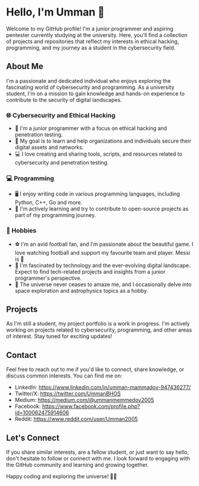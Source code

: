 # Hello, I'm Umman 👋

Welcome to my GitHub profile! I'm a junior programmer and aspiring pentester currently studying at the university. Here, you'll find a collection of projects and repositories that reflect my interests in ethical hacking, programming, and my journey as a student in the cybersecurity field.

## About Me

I'm a passionate and dedicated individual who enjoys exploring the fascinating world of cybersecurity and programming. As a university student, I'm on a mission to gain knowledge and hands-on experience to contribute to the security of digital landscapes.

### 🌐 Cybersecurity and Ethical Hacking

- 💼 I'm a junior programmer with a focus on ethical hacking and penetration testing.
- 🔐 My goal is to learn and help organizations and individuals secure their digital assets and networks.
- 💻 I love creating and sharing tools, scripts, and resources related to cybersecurity and penetration testing.

### 💻 Programming

- 🖥️ I enjoy writing code in various programming languages, including Python, C++, Go and more.
- 🚀 I'm actively learning and try to contribute to open-source projects as part of my programming journey.

### 🌌 Hobbies

- ⚽ I'm an avid football fan, and I'm passionate about the beautiful game. I love watching football and support my favourite team and player. Messi is 🐐
- 📱 I'm fascinated by technology and the ever-evolving digital landscape. Expect to find tech-related projects and insights from a junior programmer's perspective.
- 🌟 The universe never ceases to amaze me, and I occasionally delve into space exploration and astrophysics topics as a hobby.

## Projects

As I'm still a student, my project portfolio is a work in progress. I'm actively working on projects related to cybersecurity, programming, and other areas of interest. Stay tuned for exciting updates!

## Contact

Feel free to reach out to me if you'd like to connect, share knowledge, or discuss common interests. You can find me on:

- LinkedIn: https://www.linkedin.com/in/umman-mammadov-947436277/
- Twitter/X: https://twitter.com/UmmanBHOS
- Medium: https://medium.com/@ummanmemmedov2005
- Facebook: https://www.facebook.com/profile.php?id=100062475914606
- Reddit: https://www.reddit.com/user/Umman2005

## Let's Connect

If you share similar interests, are a fellow student, or just want to say hello, don't hesitate to follow or connect with me. I look forward to engaging with the GitHub community and learning and growing together.

Happy coding and exploring the universe! 🚀🌌
